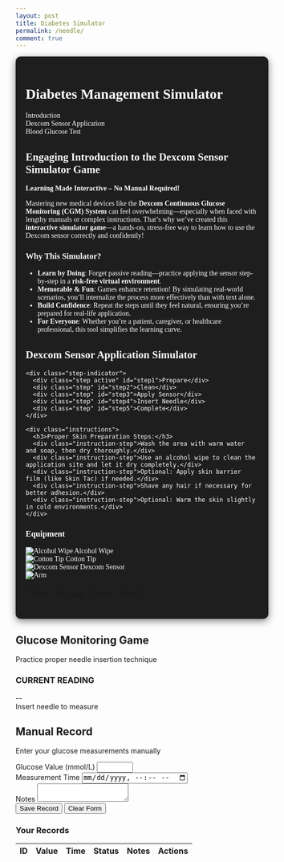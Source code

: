 ```yaml
---
layout: post
title: Diabetes Simulator
permalink: /needle/
comment: true
---
```

<link href='https://fonts.googleapis.com/css?family=Oxygen Mono' rel='stylesheet'>
<style>
  /* 原有样式保持不变 */
  .container {
    font-family: 'Oxygen Mono';
    max-width: 1200px;
    margin: 0 auto;
    padding: 20px;
    background-color: #1e1e1e;
    color: #ffffff;
    border-radius: 10px;
    box-shadow: 0 4px 15px rgba(0, 0, 0, 0.5);
  }
  
  /* 新增样式 - Dexcom 模拟器部分 */
  .simulator-tabs {
    display: flex;
    margin-bottom: 20px;
    border-bottom: 1px solid #3a3a3a;
  }
  
  .simulator-tab {
    padding: 10px 20px;
    cursor: pointer;
    background: #2c2c2c;
    border: 1px solid #3a3a3a;
    border-bottom: none;
    border-radius: 5px 5px 0 0;
    margin-right: 5px;
  }
  
  .simulator-tab.active {
    background: #3a3a3a;
    border-color: #3b82f6;
    color: #3b82f6;
  }
  
  .simulator-content {
    display: none;
  }
  
  .simulator-content.active {
    display: block;
  }
  
  /* Dexcom 模拟器特定样式 */
  .step-indicator {
    display: flex;
    justify-content: space-between;
    margin-bottom: 30px;
    counter-reset: step;
  }
  
  .step {
    flex: 1;
    text-align: center;
    position: relative;
    counter-increment: step;
    font-size: 14px;
    color: #e2e8f0;
  }
  
  .step::before {
    content: counter(step);
    width: 28px;
    height: 28px;
    background: #3a3a3a;
    border-radius: 50%;
    display: flex;
    align-items: center;
    justify-content: center;
    margin: 0 auto 8px;
    font-size: 14px;
  }
  
  .step.active::before {
    background: #3b82f6;
    color: white;
  }
  
  .step.completed::before {
    background: #10b981;
    color: white;
  }

  .dexcom-arm-area {
    position: relative;
    height: 400px;
    background-color: #3a3a3a;
    margin-bottom: 30px;
    border-radius: 15px;
    overflow: hidden;
    border: 2px solid #ffffff;
  }

  .target-zone {
    position: absolute;
    width: 80px;
    height: 120px;
    left: 50%;
    top: 50%;
    transform: translate(-50%, -50%);
    border: 2px dashed rgba(58, 134, 255, 0.7);
    border-radius: 10px;
    pointer-events: none;
  }

  .equipment-panel {
    background: #2c2c2c;
    border-radius: 10px;
    padding: 15px;
    margin-bottom: 20px;
    box-shadow: 0 2px 10px rgba(0,0,0,0.1);
  }

  .equipment-items {
    display: flex;
    gap: 12px;
    flex-wrap: wrap;
  }

  .equipment-item {
    padding: 10px 15px;
    background: #3a3a3a;
    border-radius: 8px;
    cursor: grab;
    border: 2px dashed #4a5568;
    font-size: 14px;
    display: flex;
    align-items: center;
    gap: 8px;
    transition: all 0.2s;
    color: white;
  }

  .equipment-item:hover {
    background: #4a5568;
  }

  .equipment-item.dragging {
    opacity: 0.6;
    background: #4a5568;
  }

  .equipment-icon {
    width: 20px;
    height: 20px;
    stroke: white;
  }

  .sticker {
    position: absolute;
    background-size: contain;
    background-repeat: no-repeat;
    pointer-events: none;
    z-index: 10;
  }

  .instructions {
    background: #2c2c2c;
    border-radius: 10px;
    padding: 20px;
    margin: 20px 0;
    box-shadow: 0 2px 10px rgba(0,0,0,0.1);
  }

  .instruction-step {
    margin-bottom: 15px;
    padding-left: 25px;
    position: relative;
    color: #e2e8f0;
  }

  .instruction-step::before {
    content: "•";
    position: absolute;
    left: 10px;
    color: #3b82f6;
    font-weight: bold;
  }

  /* 原有样式保持不变 */
  .game-section {
    display: flex;
    gap: 20px;
    margin-bottom: 40px;
    flex-wrap: wrap;
  }
  
  .game-panel {
    flex: 1;
    background: #2c2c2c;
    border-radius: 10px;
    padding: 20px;
    box-shadow: 0 4px 10px rgba(0, 0, 0, 0.5);
    color: #ffffff;
  }
  
  .arm-simulator {
    position: relative;
    width: 100%;
    height: 300px;
    background-color: #3a3a3a;
    border-radius: 10px;
    margin-bottom: 20px;
    overflow: hidden;
    touch-action: none;
    border: 2px solid #ffffff;
  }
  
  .vein-target {
    position: absolute;
    width: 15px;
    height: 80px;
    background-color: #3a86ff;
    left: 50%;
    top: 50%;
    transform: translate(-50%, -50%);
    border-radius: 8px;
    box-shadow: 0 0 10px rgba(58, 134, 255, 0.6);
  }
  
  .needle {
    position: absolute;
    width: 20px;
    height: 100px;
    background: linear-gradient(to bottom, #e63946, #ff758f);
    cursor: grab;
    top: 20px;
    left: 50%;
    transform: translateX(-50%);
    border-radius: 0 0 8px 8px;
    z-index: 10;
    box-shadow: 0 4px 10px rgba(0, 0, 0, 0.2);
    transition: transform 0.1s;
    touch-action: none;
  }
  
  .game-result {
    text-align: center;
    margin: 20px 0;
    color: #ffffff;
  }
  
  .glucose-value {
    font-size: 2.5rem;
    font-weight: bold;
    color: #3b82f6;
    margin: 10px 0;
  }
  
  .status-normal { color: #10b981; }
  .status-high { color: #f59e0b; }
  .status-low { color: #ef4444; }
  
  .record-form {
    background: #2c2c2c;
    border-radius: 10px;
    padding: 20px;
    box-shadow: 0 4px 10px rgba(0, 0, 0, 0.5);
    margin-bottom: 30px;
    color: #ffffff;
  }
  
  .form-grid {
    display: grid;
    grid-template-columns: 1fr 1fr;
    gap: 15px;
    margin-bottom: 15px;
  }
  
  .form-group {
    margin-bottom: 15px;
  }
  
  .form-group label {
    display: block;
    margin-bottom: 5px;
    font-weight: 500;
  }
  
  .form-control {
    width: 100%;
    padding: 8px;
    border: 1px solid #4a5568;
    border-radius: 6px;
    font-size: 14px;
    background-color: #3a3a3a;
    color: #ffffff;
  }
  
  .form-actions {
    display: flex;
    gap: 10px;
    margin-top: 20px;
  }
  
  .btn {
    padding: 8px 16px;
    border-radius: 6px;
    font-weight: 500;
    cursor: pointer;
    transition: all 0.2s;
  }
  
  .btn-primary {
    background: #3b82f6;
    color: white;
    border: none;
  }
  
  .btn-outline {
    background: #2c2c2c;
    border: 1px solid #e2e8f0;
    color: #ffffff;
  }
  
  .records-table {
    width: 100%;
    border-collapse: collapse;
    margin-top: 20px;
    font-size: 14px;
    background: #2c2c2c;
    border-radius: 10px;
    overflow: hidden;
    box-shadow: 0 4px 10px rgba(0, 0, 0, 0.5);
    color: #ffffff;
  }
  
  .records-table th {
    background: #3a3a3a;
    padding: 12px 15px;
    text-align: left;
    border-bottom: 1px solid #4a5568;
    font-weight: 600;
  }
  
  .records-table td {
    padding: 12px 15px;
    border-bottom: 1px solid #4a5568;
  }
  
  .table-actions {
    display: flex;
    gap: 8px;
  }
  
  .action-btn {
    padding: 4px 8px;
    border-radius: 4px;
    font-size: 12px;
    cursor: pointer;
    border: none;
  }
  
  .edit-btn {
    background: #e0f2fe;
    color: #0369a1;
  }
  
  .delete-btn {
    background: #fee2e2;
    color: #b91c1c;
  }
  
  .feedback {
    position: fixed;
    bottom: 20px;
    left: 50%;
    transform: translateX(-50%);
    padding: 10px 20px;
    border-radius: 5px;
    color: white;
    z-index: 1000;
    display: none;
  }
  
  .feedback-success {
    background-color: #10b981;
  }
  
  .feedback-error {
    background-color: #ef4444;
  }
</style>

<div class="container">
  <h1>Diabetes Management Simulator</h1>
  
  <!-- 新增标签导航 -->
  <div class="simulator-tabs">
    <div class="simulator-tab" data-tab="introduction">Introduction</div>
    <div class="simulator-tab" data-tab="dexcom-sensor">Dexcom Sensor Application</div>
    <div class="simulator-tab active" data-tab="blood-test">Blood Glucose Test</div>
  </div>
  
  <!-- Introduction 内容 -->
  <div class="simulator-content active" id="introduction">
    <div class="introduction-bar">
      <h2>Engaging Introduction to the Dexcom Sensor Simulator Game</h2>
      <p><strong>Learning Made Interactive – No Manual Required!</strong></p>
      <p>Mastering new medical devices like the <strong>Dexcom Continuous Glucose Monitoring (CGM) System</strong> can feel overwhelming—especially when faced with lengthy manuals or complex instructions. That’s why we’ve created this <strong>interactive simulator game</strong>—a hands-on, stress-free way to learn how to use the Dexcom sensor correctly and confidently!</p>
      <h3>Why This Simulator?</h3>
      <ul>
        <li><strong>Learn by Doing</strong>: Forget passive reading—practice applying the sensor step-by-step in a <strong>risk-free virtual environment</strong>.</li>
        <li><strong>Memorable & Fun</strong>: Games enhance retention! By simulating real-world scenarios, you’ll internalize the process more effectively than with text alone.</li>
        <li><strong>Build Confidence</strong>: Repeat the steps until they feel natural, ensuring you’re prepared for real-life application.</li>
        <li><strong>For Everyone</strong>: Whether you’re a patient, caregiver, or healthcare professional, this tool simplifies the learning curve.</li>
      </ul>
    </div>
  </div>
   <!-- Dexcom 传感器模拟器 (新增内容) -->
  <div class="simulator-content" id="dexcom-sensor">
    <h2>Dexcom Sensor Application Simulator</h2>
    
    <div class="step-indicator">
      <div class="step active" id="step1">Prepare</div>
      <div class="step" id="step2">Clean</div>
      <div class="step" id="step3">Apply Sensor</div>
      <div class="step" id="step4">Insert Needle</div>
      <div class="step" id="step5">Complete</div>
    </div>

    <div class="instructions">
      <h3>Proper Skin Preparation Steps:</h3>
      <div class="instruction-step">Wash the area with warm water and soap, then dry thoroughly.</div>
      <div class="instruction-step">Use an alcohol wipe to clean the application site and let it dry completely.</div>
      <div class="instruction-step">Optional: Apply skin barrier film (like Skin Tac) if needed.</div>
      <div class="instruction-step">Shave any hair if necessary for better adhesion.</div>
      <div class="instruction-step">Optional: Warm the skin slightly in cold environments.</div>
    </div>

  <div class="equipment-panel">
  <h3>Equipment</h3>
  <div class="equipment-items">
    <div class="equipment-item" draggable="true" data-type="alcohol-wipe">
      <img src="{{site.baseurl}}/images/needlepin/wipes.png" class="equipment-icon" alt="Alcohol Wipe">
      Alcohol Wipe
    </div>
    <div class="equipment-item" draggable="true" data-type="sensor">
      <img src="{{site.baseurl}}/images/needlepin/cotton-tip.png" class="equipment-icon" alt="Cotton Tip">
      Cotton Tip
    </div>
    <div class="equipment-item" draggable="true" data-type="applicator">
      <img src="{{site.baseurl}}/images/needlepin/dexcom.png" class="equipment-icon" alt="Dexcom Sensor">
      Dexcom Sensor
    </div>
  </div>
</div>

<div class="dexcom-arm-area" id="dexcom-arm-area">
        <img src="{{site.baseurl}}/images/needlepin/arm.png" class="arm-image" alt="Arm">
        <div class="target-zone"></div>
    </div>

<div class="glucose-display" id="dexcom-glucose-display" style="display: none;">
      <h3>Current Glucose Reading</h3>
      <div class="glucose-value" id="dexcom-glucose-value">--</div>
      <div id="dexcom-glucose-status">Sensor warming up...</div>
      <div id="dexcom-glucose-trend" style="margin-top: 10px;"></div>
    </div>

  <table class="records-table" id="dexcom-data-table">
      <thead>
        <tr>
          <th>Time</th>
          <th>Glucose</th>
          <th>Status</th>
          <th>Trend</th>
        </tr>
      </thead>
      <tbody>
        <!-- Data will be inserted here -->
      </tbody>
    </table>
  </div>
</div>

  <!-- 血糖测试模拟器 (原有内容) -->
  <div class="simulator-content active" id="blood-test">
    <div class="game-section">
      <div class="game-panel">
        <h2>Glucose Monitoring Game</h2>
        <p>Practice proper needle insertion technique</p>
        
  <div class="arm-simulator" id="arm-simulator">
          <div class="vein-target"></div>
          <div class="needle" id="needle"></div>
        </div>
        
  <div class="game-result">
          <h3>CURRENT READING</h3>
          <div class="glucose-value" id="glucose-value">--</div>
          <div id="glucose-status">Insert needle to measure</div>
          <div id="feedback" style="display: none; margin-top: 10px; padding: 8px; border-radius: 4px;"></div>
        </div>
      </div>
      
  <div class="game-panel">
        <h2>Manual Record</h2>
        <p>Enter your glucose measurements manually</p>
        
  <form id="glucose-form" class="record-form">
          <input type="hidden" id="record-id" value="">
          
  <div class="form-grid">
            <div class="form-group">
              <label for="manual-glucose">Glucose Value (mmol/L)</label>
              <input type="number" step="0.1" class="form-control" id="manual-glucose" required min="1" max="30">
            </div>
            
  <div class="form-group">
              <label for="manual-time">Measurement Time</label>
              <input type="datetime-local" class="form-control" id="manual-time" required>
            </div>
          </div>
          
  <div class="form-group">
            <label for="manual-notes">Notes</label>
            <textarea class="form-control" id="manual-notes" rows="2"></textarea>
          </div>
          
  <div class="form-actions">
            <button type="submit" class="btn btn-primary" id="save-btn">Save Record</button>
            <button type="button" class="btn btn-outline" id="clear-btn">Clear Form</button>
          </div>
        </form>
        
<h3>Your Records</h3>
        <table class="records-table" id="records-table">
          <thead>
            <tr>
              <th>ID</th>
              <th>Value</th>
              <th>Time</th>
              <th>Status</th>
              <th>Notes</th>
              <th>Actions</th>
            </tr>
          </thead>
          <tbody>
            <!-- Records will be added here dynamically -->
          </tbody>
        </table>
      </div>
    </div>
  </div>

<script type="module">
    import { pythonURI, fetchOptions } from '{{site.baseurl}}/assets/js/api/config.js';
    const API_BASE_URL = pythonURI + '/glucose';

    // ==================== 标签切换逻辑 ====================
    document.querySelectorAll('.simulator-tab').forEach(tab => {
      tab.addEventListener('click', () => {
        // 更新标签状态
        document.querySelectorAll('.simulator-tab').forEach(t => t.classList.remove('active'));
        tab.classList.add('active');
        
        // 更新内容显示
        const tabId = tab.dataset.tab;
        document.querySelectorAll('.simulator-content').forEach(content => {
          content.classList.remove('active');
        });
        document.getElementById(tabId).classList.add('active');
      });
    });

    // ==================== 血糖测试游戏逻辑 ====================
    const needle = document.getElementById('needle');
    const vein = document.querySelector('.vein-target');
    const armSimulator = document.getElementById('arm-simulator');
    const feedback = document.getElementById('feedback');
    const glucoseValue = document.getElementById('glucose-value');
    const glucoseStatus = document.getElementById('glucose-status');
    
    let isDragging = false;
    let offsetX, offsetY;
    
    needle.addEventListener('mousedown', startDrag);
    needle.addEventListener('touchstart', startDrag);
    
    document.addEventListener('mousemove', drag);
    document.addEventListener('touchmove', drag);
    
    document.addEventListener('mouseup', endDrag);
    document.addEventListener('touchend', endDrag);
    
    function startDrag(e) {
        isDragging = true;
        const rect = needle.getBoundingClientRect();
        
        if (e.type === 'mousedown') {
            offsetX = e.clientX - rect.left;
            offsetY = e.clientY - rect.top;
        } else if (e.type === 'touchstart') {
            e.preventDefault();
            offsetX = e.touches[0].clientX - rect.left;
            offsetY = e.touches[0].clientY - rect.top;
        }
        
        needle.style.cursor = 'grabbing';
        needle.style.opacity = '0.8';
    }
    
    function drag(e) {
        if (!isDragging) return;
        
        e.preventDefault();
        const armRect = armSimulator.getBoundingClientRect();
        let clientX, clientY;
        
        if (e.type === 'mousemove') {
            clientX = e.clientX;
            clientY = e.clientY;
        } else if (e.type === 'touchmove') {
            clientX = e.touches[0].clientX;
            clientY = e.touches[0].clientY;
        }
        
        let newLeft = clientX - armRect.left - offsetX;
        let newTop = clientY - armRect.top - offsetY;
        
        newLeft = Math.max(0, Math.min(newLeft, armRect.width - needle.offsetWidth));
        newTop = Math.max(0, Math.min(newTop, armRect.height - needle.offsetHeight));
        
        needle.style.left = `${newLeft}px`;
        needle.style.top = `${newTop}px`;
    }
    
    function endDrag(e) {
        if (!isDragging) return;
        isDragging = false;
        needle.style.cursor = 'grab';
        needle.style.opacity = '1';
        
        if (isColliding(needle.getBoundingClientRect(), vein.getBoundingClientRect())) {
            handleSuccess();
        } else {
            handleError();
        }
    }
    
    function isColliding(rect1, rect2) {
        const center1 = {
            x: rect1.left + rect1.width / 2,
            y: rect1.top + rect1.height / 2
        };
        
        const center2 = {
            x: rect2.left + rect2.width / 2,
            y: rect2.top + rect2.height / 2
        };
        
        return (
            Math.abs(center1.x - center2.x) < rect2.width / 2 &&
            Math.abs(center1.y - center2.y) < rect2.height / 2
        );
    }
    
    function handleSuccess() {
        const glucose = generateGlucoseReading();
        const status = getGlucoseStatus(glucose);
        
        glucoseValue.textContent = `${glucose} mmol/L`;
        glucoseStatus.textContent = status;
        glucoseStatus.className = `status-${status.toLowerCase()}`;
        
        showFeedback('Measurement successful!', 'success');
    }
    
    function handleError() {
        showFeedback('Please aim for the blue vein area', 'error');
    }
    
    function generateGlucoseReading() {
        if (Math.random() < 0.7) {
            return (4 + Math.random() * 3.8).toFixed(1);
        } else {
            return Math.random() < 0.5 
                ? (2 + Math.random() * 2).toFixed(1)
                : (7.8 + Math.random() * 5).toFixed(1);
        }
    }
    
    function getGlucoseStatus(glucose) {
        glucose = parseFloat(glucose);
        if (glucose < 4) return 'Low';
        if (glucose > 7.8) return 'High';
        return 'Normal';
    }

    // ==================== Dexcom 传感器模拟器逻辑 ====================
    const dexcomArmArea = document.getElementById('dexcom-arm-area');
    const dexcomSteps = document.querySelectorAll('.step');
    const dexcomGlucoseDisplay = document.getElementById('dexcom-glucose-display');
    const dexcomGlucoseValue = document.getElementById('dexcom-glucose-value');
    const dexcomGlucoseStatus = document.getElementById('dexcom-glucose-status');
    const dexcomGlucoseTrend = document.getElementById('dexcom-glucose-trend');
    const dexcomDataTable = document.getElementById('dexcom-data-table').querySelector('tbody');
    
    let currentStep = 1;
    let dexcomGlucoseReadings = [];
    
    // Initialize drag and drop for Dexcom simulator
    document.querySelectorAll('.equipment-item').forEach(item => {
      item.addEventListener('dragstart', (e) => {
        e.dataTransfer.setData('type', item.dataset.type);
        item.classList.add('dragging');
      });
      
      item.addEventListener('dragend', () => {
        item.classList.remove('dragging');
      });
    });

    dexcomArmArea.addEventListener('dragover', (e) => {
      e.preventDefault();
    });

    dexcomArmArea.addEventListener('drop', (e) => {
      e.preventDefault();
      const type = e.dataTransfer.getData('type');
      const rect = dexcomArmArea.getBoundingClientRect();
      const x = e.clientX - rect.left;
      const y = e.clientY - rect.top;
      
      // Check if dropped in target zone
      const targetZone = document.querySelector('.target-zone');
      const targetRect = targetZone.getBoundingClientRect();
      const isInTarget = x > targetRect.left - rect.left && 
                        x < targetRect.right - rect.left && 
                        y > targetRect.top - rect.top && 
                        y < targetRect.bottom - rect.top;
      
      if (!isInTarget) {
        showFeedback('Please drop in the target zone', 'error');
        return;
      }
      
      switch(currentStep) {
        case 1:
          if (type === 'alcohol-wipe') {
            applySticker('alcohol-wipe', x, y);
            updateDexcomStep(2);
          }
          break;
        case 2:
          if (type === 'sensor') {
            applySticker('sensor', x, y);
            updateDexcomStep(3);
          }
          break;
        case 3:
          if (type === 'applicator') {
            applySticker('applicator', x, y);
            completeDexcomApplication(x, y);
            updateDexcomStep(4);
          }
          break;
        default:
          showFeedback('Please complete the current step first', 'error');
      }
    });

    function applySticker(type, x, y) {
      // Remove any existing sticker of this type
      document.querySelectorAll(`.${type}-sticker`).forEach(el => el.remove());
      
      const sticker = document.createElement('div');
      sticker.className = `sticker ${type}-sticker`;
      sticker.style.left = `${x - (type === 'applicator' ? 20 : 30)}px`;
      sticker.style.top = `${y - (type === 'applicator' ? 40 : 30)}px`;
      dexcomArmArea.appendChild(sticker);
      
      showFeedback(`${type.replace('-', ' ')} applied successfully!`, 'success');
    }

    function completeDexcomApplication(x, y) {
      // Show needle insertion
      const needle = document.createElement('div');
      needle.className = 'sticker';
      needle.style.left = `${x - 2}px`;
      needle.style.top = `${y}px`;
      needle.style.width = '4px';
      needle.style.height = '20px';
      needle.style.background = '#e63946';
      needle.style.borderRadius = '2px';
      dexcomArmArea.appendChild(needle);
      
      showFeedback('Sensor application complete! Starting warm-up...', 'success');
      
      // Simulate warm-up period
      setTimeout(() => {
        updateDexcomStep(5);
        dexcomGlucoseDisplay.style.display = 'block';
        startDexcomGlucoseMonitoring();
      }, 3000);
    }

    function startDexcomGlucoseMonitoring() {
      // Generate initial reading
      updateDexcomGlucoseReading();
      
      // Update every 30 seconds (simulated)
      setInterval(updateDexcomGlucoseReading, 30000);
    }

    function updateDexcomGlucoseReading() {
      const glucose = generateGlucoseReading();
      const status = getGlucoseStatus(glucose);
      const trend = getGlucoseTrend();
      
      // Update display
      dexcomGlucoseValue.textContent = glucose;
      dexcomGlucoseStatus.textContent = status;
      dexcomGlucoseStatus.className = `status-${status.toLowerCase()}`;
      dexcomGlucoseTrend.textContent = `Trend: ${trend}`;
      
      // Add to records
      const reading = {
        time: new Date().toLocaleTimeString(),
        glucose: glucose,
        status: status,
        trend: trend
      };
      
      dexcomGlucoseReadings.unshift(reading);
      updateDexcomDataTable();
    }

    function getGlucoseTrend() {
      const trends = ['↑↑ Rapidly Rising', '↑ Rising', '→ Steady', '↓ Falling', '↓↓ Rapidly Falling'];
      return trends[Math.floor(Math.random() * trends.length)];
    }

    function updateDexcomDataTable() {
      dexcomDataTable.innerHTML = '';
      
      dexcomGlucoseReadings.slice(0, 10).forEach(reading => {
        const row = dexcomDataTable.insertRow();
        row.innerHTML = `
          <td>${reading.time}</td>
          <td>${reading.glucose} mmol/L</td>
          <td class="status-${reading.status.toLowerCase()}">${reading.status}</td>
          <td>${reading.trend}</td>
        `;
      });
    }

    function updateDexcomStep(step) {
      dexcomSteps[currentStep-1].classList.remove('active');
      dexcomSteps[currentStep-1].classList.add('completed');
      
      currentStep = step;
      dexcomSteps[currentStep-1].classList.add('active');
    }

    // ==================== 通用函数 ====================
    function showFeedback(message, type) {
      const feedback = document.createElement('div');
      feedback.textContent = message;
      feedback.className = `feedback feedback-${type}`;
      document.body.appendChild(feedback);
      feedback.style.display = 'block';
      
      setTimeout(() => {
        feedback.remove();
      }, 3000);
    }

    // ==================== CRUD 操作 ====================
    window.fetchGlucoseRecords = async function() {
        try {
            const response = await fetch(`${API_BASE_URL}/`, {
                ...fetchOptions,
                headers: {
                    ...fetchOptions.headers,
                    'Authorization': `Bearer ${localStorage.getItem('token') || ''}`
                }
            });
            
            if (!response.ok) {
                throw new Error('Failed to fetch records: ' + response.statusText);
            }
            
            const records = await response.json();
            displayRecords(records);
        } catch (error) {
            console.error('Error fetching records:', error);
            showFeedback('Error fetching records.', 'error');
        }
    }

    window.createGlucoseRecord = async function(recordData) {
        try {
            const response = await fetch(`${API_BASE_URL}/`, {
                method: 'POST',
                ...fetchOptions,
                headers: {
                    ...fetchOptions.headers,
                    'Authorization': `Bearer ${localStorage.getItem('token') || ''}`
                },
                body: JSON.stringify(recordData)
            });
            
            if (!response.ok) {
                throw new Error('Failed to create record: ' + response.statusText);
            }
            
            return await response.json();
        } catch (error) {
            console.error('Error creating record:', error);
            throw error;
        }
    }

    window.updateGlucoseRecord = async function(id, recordData) {
        try {
            const response = await fetch(`${API_BASE_URL}/${id}`, {
                method: 'PUT',
                ...fetchOptions,
                headers: {
                    ...fetchOptions.headers,
                    'Authorization': `Bearer ${localStorage.getItem('token') || ''}`
                },
                body: JSON.stringify(recordData)
            });
            
            if (!response.ok) {
                throw new Error('Failed to update record: ' + response.statusText);
            }
            
            return await response.json();
        } catch (error) {
            console.error('Error updating record:', error);
            throw error;
        }
    }

    window.deleteGlucoseRecord = async function(id) {
        try {
            const response = await fetch(`${API_BASE_URL}/${id}`, {
                method: 'DELETE',
                ...fetchOptions,
                headers: {
                    ...fetchOptions.headers,
                    'Authorization': `Bearer ${localStorage.getItem('token') || ''}`
                }
            });
            
            if (!response.ok) {
                throw new Error('Failed to delete record: ' + response.statusText);
            }
            
            return await response.json();
        } catch (error) {
            console.error('Error deleting record:', error);
            throw error;
        }
    }

    // ==================== UI 操作 ====================
    let currentEditId = null;
    const form = document.getElementById('glucose-form');
    const recordIdInput = document.getElementById('record-id');
    const glucoseInput = document.getElementById('manual-glucose');
    const timeInput = document.getElementById('manual-time');
    const notesInput = document.getElementById('manual-notes');
    const saveBtn = document.getElementById('save-btn');
    const clearBtn = document.getElementById('clear-btn');
    const recordsTable = document.getElementById('records-table').querySelector('tbody');

    // 初始化
    window.fetchGlucoseRecords();
    timeInput.value = new Date().toISOString().slice(0, 16);

    // 显示记录
    function displayRecords(records) {
        recordsTable.innerHTML = '';
        
        const sortedRecords = [...records].sort((a, b) => new Date(b.time) - new Date(a.time));
        
        sortedRecords.forEach(record => {
            const row = recordsTable.insertRow();
            
            row.innerHTML = `
                <td>${record.id.slice(-4)}</td>
                <td>${record.value} mmol/L</td>
                <td>${formatDateTime(record.time)}</td>
                <td><span class="status-${record.status.toLowerCase()}">${record.status}</span></td>
                <td>${record.notes || '-'}</td>
                <td class="table-actions">
                    <button class="action-btn edit-btn" data-id="${record.id}">Edit</button>
                    <button class="action-btn delete-btn" data-id="${record.id}">Delete</button>
                </td>
            `;
        });
        
        // 添加事件监听器
        document.querySelectorAll('.edit-btn').forEach(btn => {
            btn.addEventListener('click', () => editRecordHandler(btn.dataset.id));
        });
        
        document.querySelectorAll('.delete-btn').forEach(btn => {
            btn.addEventListener('click', () => deleteRecordHandler(btn.dataset.id));
        });
    }

    // 格式化日期时间
    function formatDateTime(datetimeStr) {
        if (!datetimeStr) return '-';
        const dt = new Date(datetimeStr);
        return dt.toLocaleString();
    }

    // 编辑记录处理
    async function editRecordHandler(id) {
        try {
            const response = await fetch(`${API_BASE_URL}/${id}`, {
                ...fetchOptions,
                headers: {
                    ...fetchOptions.headers,
                    'Authorization': `Bearer ${localStorage.getItem('token') || ''}`
                }
            });
            
            if (!response.ok) {
                throw new Error('Failed to fetch record');
            }
            
            const record = await response.json();
            
            currentEditId = record.id;
            recordIdInput.value = record.id;
            glucoseInput.value = record.value;
            timeInput.value = record.time.slice(0, 16);
            notesInput.value = record.notes || '';
            saveBtn.textContent = 'Update Record';
            
            form.scrollIntoView({ behavior: 'smooth' });
        } catch (error) {
            console.error('Error fetching record:', error);
            showFeedback('Failed to load record for editing.', 'error');
        }
    }

    // 删除记录处理
    async function deleteRecordHandler(id) {
        if (confirm('Are you sure you want to delete this record?')) {
            try {
                await window.deleteGlucoseRecord(id);
                await window.fetchGlucoseRecords();
            } catch (error) {
                console.error('Error deleting record:', error);
                showFeedback('Failed to delete record.', 'error');
            }
        }
    }

    // 表单提交
    form.addEventListener('submit', async (e) => {
        e.preventDefault();
        
        const recordData = {
            value: parseFloat(glucoseInput.value),
            time: timeInput.value,
            notes: notesInput.value
        };
        
        try {
            if (currentEditId) {
                await window.updateGlucoseRecord(currentEditId, recordData);
            } else {
                await window.createGlucoseRecord(recordData);
            }
            await window.fetchGlucoseRecords();
            resetForm();
        } catch (error) {
            console.error('Error saving record:', error);
            showFeedback('Failed to save record. Please try again.', 'error');
        }
    });

    // 清除表单
    function resetForm() {
        currentEditId = null;
        form.reset();
        saveBtn.textContent = 'Save Record';
        timeInput.value = new Date().toISOString().slice(0, 16);
    }

    clearBtn.addEventListener('click', resetForm);
</script>
